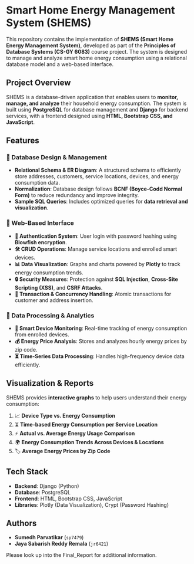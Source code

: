 # Smart Home Energy Management System (SHEMS)

This repository contains the implementation of **SHEMS (Smart Home Energy Management System)**, developed as part of the **Principles of Database Systems (CS-GY 6083)** course project. The system is designed to manage and analyze smart home energy consumption using a relational database model and a web-based interface.

## Project Overview

SHEMS is a database-driven application that enables users to **monitor, manage, and analyze** their household energy consumption. The system is built using **PostgreSQL** for database management and **Django** for backend services, with a frontend designed using **HTML, Bootstrap CSS, and JavaScript**.

## Features

### 🔹 Database Design & Management
- **Relational Schema & ER Diagram**: A structured schema to efficiently store addresses, customers, service locations, devices, and energy consumption data.
- **Normalization**: Database design follows **BCNF (Boyce-Codd Normal Form)** to reduce redundancy and improve integrity.
- **Sample SQL Queries**: Includes optimized queries for **data retrieval and visualization**.

### 🔹 Web-Based Interface
- **🔑 Authentication System**: User login with password hashing using **Blowfish encryption**.
- **🛠 CRUD Operations**: Manage service locations and enrolled smart devices.
- **📊 Data Visualization**: Graphs and charts powered by **Plotly** to track energy consumption trends.
- **🔒 Security Measures**: Protection against **SQL Injection**, **Cross-Site Scripting (XSS)**, and **CSRF Attacks**.
- **🔄 Transaction & Concurrency Handling**: Atomic transactions for customer and address insertion.

### 🔹 Data Processing & Analytics
- **📡 Smart Device Monitoring**: Real-time tracking of energy consumption from enrolled devices.
- **💰 Energy Price Analysis**: Stores and analyzes hourly energy prices by zip code.
- **⏳ Time-Series Data Processing**: Handles high-frequency device data efficiently.

## Visualization & Reports

SHEMS provides **interactive graphs** to help users understand their energy consumption:

1. 📈 **Device Type vs. Energy Consumption**
2. ⏳ **Time-based Energy Consumption per Service Location**
3. ⚡ **Actual vs. Average Energy Usage Comparison**
4. 🌍 **Energy Consumption Trends Across Devices & Locations**
5. 🏷 **Average Energy Prices by Zip Code**

## Tech Stack

- **Backend**: Django (Python)
- **Database**: PostgreSQL
- **Frontend**: HTML, Bootstrap CSS, JavaScript
- **Libraries**: Plotly (Data Visualization), Crypt (Password Hashing)

## Authors

- **Sumedh Parvatikar** (`sp7479`)
- **Jaya Sabarish Reddy Remala** (`jr6421`)

Please look up into the Final_Report for additional information.

